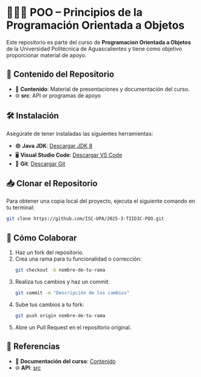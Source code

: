 # 🧠🧱🧬 POO – Principios de la Programación Orientada a Objetos

Este repositorio es parte del curso de **Programacion Orientada a Objetos** de la Universidad Politécnica de Aguascalientes y tiene como objetivo proporcionar material de apoyo.

## 📂 Contenido del Repositorio

- 📄 **Contenido**: Material de presentaciones y documentación del curso.
- 🌐 **src**: API or programas de apoyo

## 🛠️ Instalación

Asegúrate de tener instaladas las siguientes herramientas:

- 🟢 **Java JDK**: [Descargar JDK 8](https://www.oracle.com/java/technologies/downloads/)
- 🖥️ **Visual Studio Code**: [Descargar VS Code](https://code.visualstudio.com/)
- 🐙 **Git**: [Descargar Git](https://git-scm.com/)


## 📥 Clonar el Repositorio

Para obtener una copia local del proyecto, ejecuta el siguiente comando en tu terminal:

```bash
git clone https://github.com/ISC-UPA/2025-3-TIID3C-POO.git
```

## 🤝 Cómo Colaborar

1. Haz un fork del repositorio.
2. Crea una rama para tu funcionalidad o corrección:
   ```bash
   git checkout -b nombre-de-tu-rama
   ```
3. Realiza tus cambios y haz un commit:
   ```bash
   git commit -m "Descripción de los cambios"
   ```
4. Sube tus cambios a tu fork:
   ```bash
   git push origin nombre-de-tu-rama
   ```
5. Abre un Pull Request en el repositorio original.

## 🔗 Referencias

- 📘 **Documentación del curso**: [Contenido](./Contenido)
- 🌐 **API**: [src](./src)
